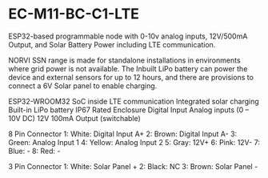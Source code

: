 # EC-M11-BC-C1-LTE
ESP32-based programmable node with 0-10v analog inputs, 12V/500mA Output, and Solar Battery Power including LTE communication.

NORVI SSN range is made for standalone installations in environments where grid power is not available. 
The Inbuilt LiPo battery can power the device and external sensors for up to 12 hours, and there are provisions to connect a 6V Solar panel to enable charging. 

ESP32-WROOM32 SoC inside
LTE communication
Integrated solar charging
Built-in LiPo battery
IP67 Rated Enclosure
Digital Input
Analog inputs (0 – 10V DC)
12V 100mA Output (switchable)

8 Pin Connector
1:   White:   Digital Input A+
2:   Brown:   Digital Input A-
3:   Green:   Analog Input 1
4:   Yellow:  Analog Input 2
5:   Gray:    12V+
6:   Pink:    12V-
7:   Blue:    -
8:   Red:     -

3 Pin Connector
1:   White:   Solar Panel +
2:   Black:   NC
3:   Brown:   Solar Panel -
